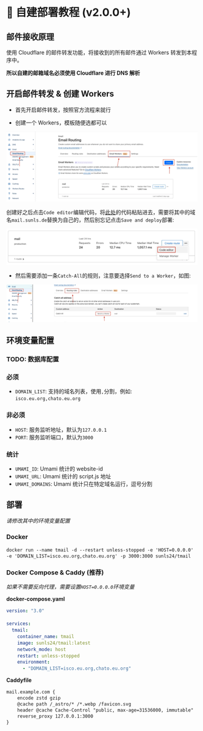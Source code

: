 # 🧰 自建部署教程 (v2.0.0+)

## 邮件接收原理

使用 Cloudflare 的邮件转发功能，将接收到的所有邮件通过 Workers 转发到本程序中。

**所以自建的邮箱域名必须使用 Cloudflare 进行 DNS 解析**

## 开启邮件转发 & 创建 Workers

- 首先开启邮件转发，按照官方流程来就行

- 创建一个 Workers，模板随便选都可以

![workers-create](doc/workers-create.webp)

创建好之后点击`Code editor`编辑代码，将[此处](doc/workers.js)的代码粘贴进去，需要将其中的域名`mail.sunls.de`替换为自己的，然后别忘记点击`Save and deploy`部署:

![workers-edit](doc/workers-edit.webp)

- 然后需要添加一条`Catch-All`的规则，注意要选择`Send to a Worker`，如图:

![email-routing.png](doc/email-routing.webp)

## 环境变量配置

### TODO: 数据库配置

### 必须
- `DOMAIN_LIST`: 支持的域名列表，使用`,`分割，例如: `isco.eu.org,chato.eu.org`

### 非必须
- `HOST`: 服务监听地址，默认为`127.0.0.1`
- `PORT`: 服务监听端口，默认为`3000`

### 统计
- `UMAMI_ID`: Umami 统计的 website-id
- `UMAMI_URL`: Umami 统计的 script.js 地址
- `UMAMI_DOMAINS`: Umami 统计只在特定域名运行，逗号分割

## 部署

_请修改其中的环境变量配置_

### Docker

```shell
docker run --name tmail -d --restart unless-stopped -e 'HOST=0.0.0.0' -e 'DOMAIN_LIST=isco.eu.org,chato.eu.org' -p 3000:3000 sunls24/tmail
```

### Docker Compose & Caddy (推荐)

_如果不需要反向代理，需要设置`HOST=0.0.0.0`环境变量_

**docker-compose.yaml**

```yaml
version: "3.0"

services:
  tmail:
    container_name: tmail
    image: sunls24/tmail:latest
    network_mode: host
    restart: unless-stopped
    environment:
      - "DOMAIN_LIST=isco.eu.org,chato.eu.org"
```

**Caddyfile**

```text
mail.example.com {
    encode zstd gzip
	@cache path /_astro/* /*.webp /favicon.svg
	header @cache Cache-Control "public, max-age=31536000, immutable"
    reverse_proxy 127.0.0.1:3000
}
```
